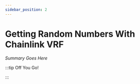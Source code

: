 ```yaml
---
sidebar_position: 2
---
```


# Getting Random Numbers With Chainlink VRF

_Summary Goes Here_

:::tip Off You Go!

<QuestButton text="Happy Questing" link='' />

:::

